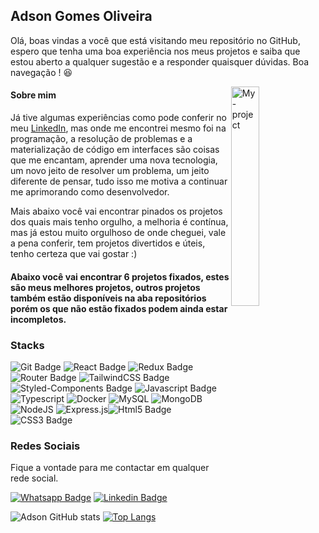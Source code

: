 ## Adson Gomes Oliveira

Olá, boas vindas a você que está visitando meu repositório no GitHub, espero que tenha uma boa experiência nos meus projetos e saiba que estou aberto a qualquer sugestão e a responder quaisquer dúvidas. Boa navegação ! :laughing:


<a href="https://imgbb.com/"><img width="30%" align="right" src="https://i.ibb.co/2WBSNHB/My-project.png" alt="My-project" border="0"></a>

#### Sobre mim
Já tive algumas experiências como pode conferir no meu [LinkedIn](https://www.linkedin.com/in/adson-gomes-oliveira/http:// "LinkedIn"), mas onde me encontrei mesmo foi na programação, a resolução de problemas e a materialização de código em interfaces são coisas que me encantam, aprender uma nova tecnologia, um novo jeito de resolver um problema, um jeito diferente de pensar, tudo isso me motiva a continuar me aprimorando como desenvolvedor.

Mais abaixo você vai encontrar pinados os projetos dos quais mais tenho orgulho, a melhoria é contínua, mas já estou muito orgulhoso de onde cheguei, vale a pena conferir, tem projetos divertidos e úteis, tenho certeza que vai gostar :)

#### Abaixo você vai encontrar 6 projetos fixados, estes são meus melhores projetos, outros projetos também estão disponíveis na aba repositórios porém os que não estão fixados podem ainda estar incompletos.

### Stacks
![Git Badge](https://img.shields.io/badge/Git-E34F26?style=for-the-badge&logo=git&logoColor=white) ![React Badge](https://img.shields.io/badge/React-20232A?style=for-the-badge&logo=react&logoColor=61DAFB) ![Redux Badge](https://img.shields.io/badge/Redux-593D88?style=for-the-badge&logo=redux&logoColor=white) ![Router Badge](https://img.shields.io/badge/React_Router-CA4245?style=for-the-badge&logo=react-router&logoColor=white) ![TailwindCSS Badge](https://img.shields.io/badge/Tailwind_CSS-38B2AC?style=for-the-badge&logo=tailwind-css&logoColor=white) ![Styled-Components Badge](https://img.shields.io/badge/styled--components-DB7093?style=for-the-badge&logo=styled-components&logoColor=white) ![Javascript Badge](https://img.shields.io/badge/JavaScript-F7DF1E?style=for-the-badge&logo=javascript&logoColor=black) ![Typescript](https://img.shields.io/badge/TypeScript-007ACC?style=for-the-badge&logo=typescript&logoColor=white) ![Docker](https://img.shields.io/badge/docker-%230db7ed.svg?style=for-the-badge&logo=docker&logoColor=white) ![MySQL](https://img.shields.io/badge/mysql-%2300f.svg?style=for-the-badge&logo=mysql&logoColor=white) ![MongoDB](https://img.shields.io/badge/MongoDB-%234ea94b.svg?style=for-the-badge&logo=mongodb&logoColor=white) ![NodeJS](https://img.shields.io/badge/node.js-6DA55F?style=for-the-badge&logo=node.js&logoColor=white) ![Express.js](https://img.shields.io/badge/express.js-%23404d59.svg?style=for-the-badge&logo=express&logoColor=%2361DAFB)![Html5 Badge](https://img.shields.io/badge/HTML5-E34F26?style=for-the-badge&logo=html5&logoColor=white) ![CSS3 Badge](https://img.shields.io/badge/CSS3-1572B6?style=for-the-badge&logo=css3&logoColor=white)

### Redes Sociais
Fique a vontade para me contactar em qualquer rede social.

[![Whatsapp Badge](https://img.shields.io/badge/WhatsApp-25D366?style=for-the-badge&logo=whatsapp&logoColor=white&link=https://wa.me/5577988342289)](https://wa.me/5577988342289) [![Linkedin Badge](https://img.shields.io/badge/LinkedIn-0077B5?style=for-the-badge&logo=linkedin&logoColor=white&link=https://www.linkedin.com/in/adson-gomes-oliveira/)]( https://www.linkedin.com/in/adson-gomes-oliveira/) 

![Adson GitHub stats](https://github-readme-stats.vercel.app/api?username=adson-gomes-oliveira&show_icons=true&theme=tokyonight) [![Top Langs](https://github-readme-stats.vercel.app/api/top-langs/?username=adson-gomes-oliveira&langs_count=8&theme=tokyonight)](https://github.com/adson-gomes-oliveira/github-readme-stats)
